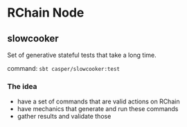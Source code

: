# RChain Node

## slowcooker

Set of generative stateful tests that take a long time.

command:
`sbt casper/slowcooker:test`

### The idea

- have a set of commands that are valid actions on RChain
- have mechanics that generate and run these commands
- gather results and validate those
